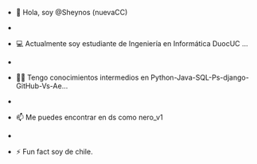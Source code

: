 - 👋 Hola, soy @Sheynos (nuevaCC)

- 
- 💻 Actualmente soy estudiante de Ingeniería en Informática DuocUC ...

- 
- 👨‍💻 Tengo conocimientos intermedios en Python-Java-SQL-Ps-django-GitHub-Vs-Ae...

- 
- 📫 Me puedes encontrar en ds como nero_v1

- 
- ⚡ Fun fact soy de chile.

<!---
Sheynos/Sheynos is a ✨ special ✨ repository because its `README.md` (this file) appears on your GitHub profile.
You can click the Preview link to take a look at your changes.
--->
